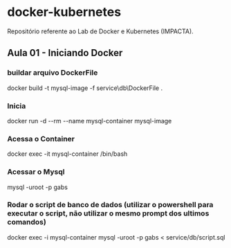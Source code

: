 # docker-kubernetes
Repositório referente ao Lab de Docker e Kubernetes (IMPACTA).




## Aula 01 - Iniciando Docker

### buildar arquivo DockerFile
docker build -t mysql-image -f service\db\DockerFile .

### Inicia
docker run -d --rm --name mysql-container mysql-image


### Acessa o Container
docker exec -it mysql-container /bin/bash

###  Acessar o Mysql
mysql -uroot -p gabs

### Rodar o script de banco de dados (utilizar o powershell para executar o script, não utilizar o mesmo prompt dos ultimos comandos)
docker exec -i mysql-container mysql -uroot -p gabs < service/db/script.sql



##
